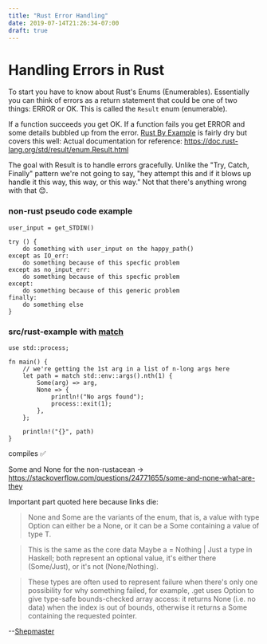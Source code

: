 ```yaml
---
title: "Rust Error Handling"
date: 2019-07-14T21:26:34-07:00
draft: true
---
```


# Handling Errors in Rust
To start you have to know about Rust's Enums (Enumerables).  Essentially you can think of errors as a return statement that could be one of two things: ERROR or OK.  This is called the `Result` enum (enumerable).  

If a function succeeds you get OK.
If a function fails you get ERROR and some details bubbled up from the error. [Rust By Example](https://doc.rust-lang.org/rust-by-example/std/result.html) is fairly dry but covers this well: 
Actual documentation for reference: https://doc.rust-lang.org/std/result/enum.Result.html

The goal with Result is to handle errors gracefully.  Unlike the "Try, Catch, Finally" pattern we're not going to say, "hey attempt this and if it blows up handle it this way, this way, or this way." Not that there's anything wrong with that &#128522;.

### non-rust pseudo code example

```
user_input = get_STDIN()

try () {
	do something with user_input on the happy_path()
except as IO_err:
    do something because of this specfic problem
except as no_input_err:
    do something because of this specfic problem
except:
    do something because of this generic problem
finally:
    do something else
}
```

### src/rust-example with [match](https://doc.rust-lang.org/rust-by-example/flow_control/match.html)
```
use std::process;

fn main() {
	// we're getting the 1st arg in a list of n-long args here
    let path = match std::env::args().nth(1) {
        Some(arg) => arg,
        None => {
            println!("No args found");
            process::exit(1);
        },
    };

    println!("{}", path)
}
```
compiles &#x2705;

Some and None for the non-rustacean -> https://stackoverflow.com/questions/24771655/some-and-none-what-are-they

Important part quoted here because links die:

>None and Some are the variants of the enum, that is, a value with type Option<T> can either be a None, or it can be a Some containing a value of type T.

>This is the same as the core data Maybe a = Nothing | Just a type in Haskell; both represent an optional value, it's either there (Some/Just), or it's not (None/Nothing).

>These types are often used to represent failure when there's only one possibility for why something failed, for example, .get uses Option to give type-safe bounds-checked array access: it returns None (i.e. no data) when the index is out of bounds, otherwise it returns a Some containing the requested pointer.

--[Shepmaster](https://stackoverflow.com/users/155423/shepmaster)

